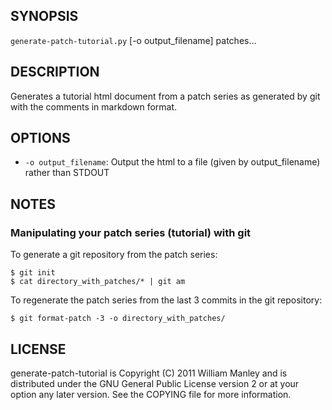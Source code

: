 ## SYNOPSIS

`generate-patch-tutorial.py` [-o output_filename] patches...

## DESCRIPTION

Generates a tutorial html document from a patch series as generated by git with
the comments in markdown format.

## OPTIONS

 * `-o output_filename`:
   Output the html to a file (given by output_filename) rather than STDOUT

## NOTES

### Manipulating your patch series (tutorial) with git

To generate a git repository from the patch series:

    $ git init
    $ cat directory_with_patches/* | git am

To regenerate the patch series from the last 3 commits in the git repository:

    $ git format-patch -3 -o directory_with_patches/

## LICENSE

generate-patch-tutorial is Copyright (C) 2011 William Manley and is distributed
under the GNU General Public License version 2 or at your option any later
version.  See the COPYING file for more information.

